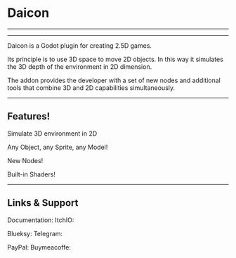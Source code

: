 # Daicon
---



---

Daicon is a Godot plugin for creating 2.5D games.

Its principle is to use 3D space to move 2D objects. In this way it simulates the 3D depth of the environment in 2D dimension.

The addon provides the developer with a set of new nodes and additional tools that combine 3D and 2D capabilities simultaneously.

---
## Features!


Simulate 3D environment in 2D


Any Object, any Sprite, any Model!


New Nodes!


Built-in Shaders!

---
## Links & Support

Documentation: 
ItchIO: 

Blueksy: 
Telegram: 

PayPal: 
Buymeacoffe: 
